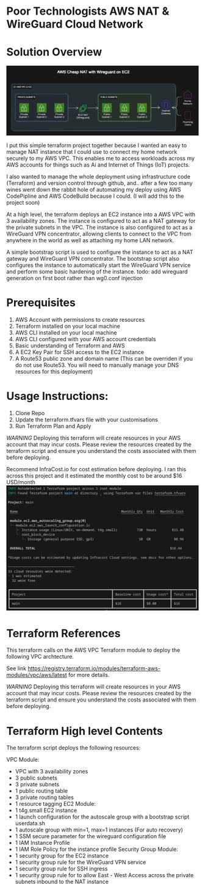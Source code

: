 # Poor Technologists AWS NAT & WireGuard Cloud Network

# Solution Overview

![AWS_NAT](./images/aws_nat_vpc_diagram.png)

I put this simple terraform project together because I wanted an easy to manage NAT instance that I could use to connect my home network securely to my AWS VPC. This enables me to access workloads across my AWS accounts for things such as Ai and Internet of Things (IoT) projects.

I also wanted to manage the whole deployment using infrastructure code (Terraform) and version control through github, and.. after a few too many wines went down the rabbit hole of automating my deploy using AWS CodePipline and AWS CodeBuild because I could. (I will add this to the project soon)

At a high level, the terraform deploys an EC2 instance into a AWS VPC with 3 availability zones. The instance is configured to act as a NAT gateway for the private subnets in the VPC. The instance is also configured to act as a WireGuard VPN concentrator, allowing clients to connect to the VPC from anywhere in the world as well as attaching my home LAN network. 

A simple bootstrap script is used to configure the instance to act as a NAT gateway and WireGuard VPN concentrator. The bootstrap script also configures the instance to automatically start the WireGuard VPN service and perform some basic hardening of the instance. todo: add wireguard generation on first boot rather than wg0.conf injection

# Prerequisites

1. AWS Account with permissions to create resources
2. Terraform installed on your local machine
3. AWS CLI installed on your local machine
4. AWS CLI configured with your AWS account credentials
5. Basic understanding of Terraform and AWS
6. A EC2 Key Pair for SSH access to the EC2 instance
7. A Route53 public zone and domain name (This can be overriden if you do not use Route53. You will need to manually manage your DNS resources for this deployment)

# Usage Instructions:

1. Clone Repo
2. Update the terraform.tfvars file with your customisations
3. Run Terraform Plan and Apply

*WARNING* Deploying this terraform will create resources in your AWS account that may incur costs. Please review the resources created by the terraform script and ensure you understand the costs associated with them before deploying.

Recommend InfraCost.io for cost estimation before deploying. I ran this across this project and it estimated the monthly cost to be around $16 USD/month
![InfraCost](./images/aws_nat_sphere_monthlycost.png)

# Terraform References

This terraform calls on the AWS VPC Terraform module to deploy the following VPC archtecture. 

See link https://registry.terraform.io/modules/terraform-aws-modules/vpc/aws/latest for more details.

*WARNING* Deploying this terraform will create resources in your AWS account that may incur costs. Please review the resources created by the terraform script and ensure you understand the costs associated with them before deploying.

# Terraform High level Contents

The terraform script deploys the following resources:

VPC Module:
- VPC with 3 availability zones
- 3 public subnets
- 3 private subnets
- 1 public routing table
- 3 private routing tables
- 1 resource tagging
EC2 Module:
- 1 t4g.small EC2 instance
- 1 launch configuration for the autoscale group with a bootstrap script userdata.sh
- 1 autoscale group with min=1, max=1 instances (For auto recovery)
- 1 SSM secure parameter for the wireguard configuration file
- 1 IAM Instance Profile
- 1 IAM Role Policy for the instance profile
Security Group Module:
- 1 security group for the EC2 instance
- 1 security group rule for the WireGuard VPN service
- 1 security group rule for SSH ingress
- 1 security group rule for to allow East - West Access across the private subnets inbound to the NAT instance